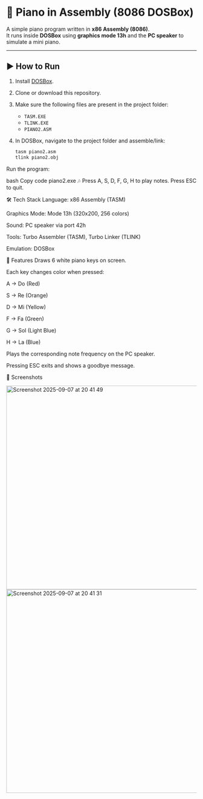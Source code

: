 # 🎹 Piano in Assembly (8086 DOSBox)

A simple piano program written in **x86 Assembly (8086)**.  
It runs inside **DOSBox** using **graphics mode 13h** and the **PC speaker** to simulate a mini piano.

---

## ▶️ How to Run

1. Install [DOSBox](https://www.dosbox.com/).

2. Clone or download this repository.

3. Make sure the following files are present in the project folder:
   - `TASM.EXE`
   - `TLINK.EXE`
   - `PIANO2.ASM`

4. In DOSBox, navigate to the project folder and assemble/link:
   ```bash
   tasm piano2.asm
   tlink piano2.obj
Run the program:

bash
Copy code
piano2.exe
🎶 Press A, S, D, F, G, H to play notes.
Press ESC to quit.

🛠 Tech Stack
Language: x86 Assembly (TASM)

Graphics Mode: Mode 13h (320x200, 256 colors)

Sound: PC speaker via port 42h

Tools: Turbo Assembler (TASM), Turbo Linker (TLINK)

Emulation: DOSBox

🎨 Features
Draws 6 white piano keys on screen.

Each key changes color when pressed:

A → Do (Red)

S → Re (Orange)

D → Mi (Yellow)

F → Fa (Green)

G → Sol (Light Blue)

H → La (Blue)

Plays the corresponding note frequency on the PC speaker.

Pressing ESC exits and shows a goodbye message.

📸 Screenshots

<img width="752" height="540" alt="Screenshot 2025-09-07 at 20 41 49" src="https://github.com/user-attachments/assets/3379c918-7020-44f5-8ba2-02d36bed0145" />

<img width="752" height="540" alt="Screenshot 2025-09-07 at 20 41 31" src="https://github.com/user-attachments/assets/10318d86-f40b-4153-b5ad-996fa338f34d" />


